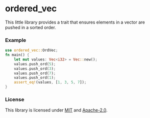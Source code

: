 # ordered_vec
This little library provides a trait that ensures elements in a vector are pushed in a sorted order.

### Example
```rust
use ordered_vec::OrdVec;
fn main() {
	let mut values: Vec<i32> = Vec::new();
	values.push_ord(5);
	values.push_ord(3);
	values.push_ord(7);
	values.push_ord(1);
	assert_eq!(values, [1, 3, 5, 7]);
}
```

### License
This library is licensed under [MIT](https://opensource.org/licenses/MIT) and [Apache-2.0](https://opensource.org/licenses/Apache-2.0).
